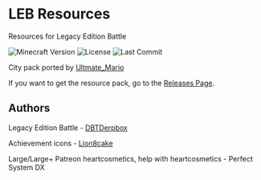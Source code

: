 # LEB Resources
Resources for Legacy Edition Battle

![Minecraft Version](https://img.shields.io/badge/Minecraft-1.16.5--1.19-80ba42?style=for-the-badge) ![License](https://img.shields.io/github/license/DBTDerpbox/LEB-resources?style=for-the-badge) ![Last Commit](https://img.shields.io/github/last-commit/dbtderpbox/LEB-resources?style=for-the-badge)

City pack ported by [Ultmate_Mario](https://ultmatemario.wixsite.com/ultmatemario)

If you want to get the resource pack, go to the [Releases Page](https://github.com/DBTDerpbox/Legacy-Edition-Battle/releases).

## Authors

Legacy Edition Battle - [DBTDerpbox](https://github.com/DBTDerpbox)

Achievement icons - [Lion8cake](https://github.com/Lion8cake)

Large/Large+ Patreon heartcosmetics, help with heartcosmetics - Perfect System DX